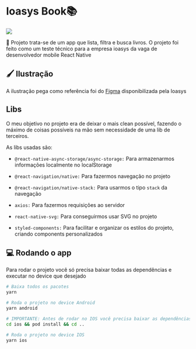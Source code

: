 # Ioasys Book📚

<img src='https://bytebucket.org/ioasys/books-react-native/raw/de6de20784a3329b8a222000f046921545f3c6be/logo_ioasys.jpeg' />

📜  Projeto trata-se de um app que lista, filtra e busca livros. O projeto foi feito como um teste técnico para a empresa ioasys da vaga de desenvolvedor mobile React Native

## 🖌 Ilustração

A ilustração pega como referência foi do <a href="https://www.figma.com/file/JRUQaA8sZ9PMiu76FcfvNG/Desafio-React-Native%3A-ioasys-books?node-id=0%3A1" target="_blank"> Figma</a> disponibilizada pela Ioasys

## Libs

O meu objetivo no projeto era de deixar o mais clean possível, fazendo o máximo de coisas possíveis na mão sem necessidade de uma lib de terceiros.

As libs usadas são:

- `@react-native-async-storage/async-storage:` Para armazenarmos informações localmente no localStorage

- `@react-navigation/native:` Para fazermos navegação no projeto

- `@react-navigation/native-stack:` Para usarmos o tipo `stack` da navegação

- `axios:` Para fazermos requisições ao servidor

- `react-native-svg:` Para conseguirmos usar SVG no projeto

- `styled-components:` Para facilitar e organizar os estilos do projeto, criando components personalizados

## 💻 Rodando o app

Para rodar o projeto você só precisa baixar todas as dependências e executar no device que desejado

```sh
# Baixa todos os pacotes
yarn

# Roda o projeto no device Android
yarn android

# IMPORTANTE: Antes de rodar no IOS você precisa baixar as dependências do PODFILE
cd ios && pod install && cd ..

# Roda o projeto no device IOS
yarn ios
```